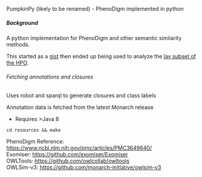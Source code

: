 PumpkinPy (likely to be renamed) - PhenoDigm implemented in python

##### Background

A python implementation for PhenoDigm and other semantic similarity methods.

This started as a [gist](https://gist.github.com/kshefchek/dc9324023f9cc54333298658e1f9f49e)
then ended up being used to analyze the
[lay subset of the HPO](https://github.com/monarch-initiative/hpo-survey-analysis/tree/master/phenom/similarity).

###### Fetching annotations and closures

Uses robot and sparql to generate closures and class labels

Annotation data is fetched from the latest Monarch release
 - Requires >Java 8
 
```cd resources && make```


PhenoDigm Reference: https://www.ncbi.nlm.nih.gov/pmc/articles/PMC3649640/  
Exomiser: https://github.com/exomiser/Exomiser  
OWLTools: https://github.com/owlcollab/owltools  
OWLSim-v3: https://github.com/monarch-initiative/owlsim-v3  
